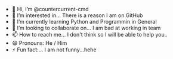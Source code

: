 - 👋 Hi, I’m @countercurrent-cmd
- 👀 I’m interested in... There is a reason I am on GitHub
- 🌱 I’m currently learning Python and Programmin in General
- 💞️ I’m looking to collaborate on... I am bad at working in team
- 📫 How to reach me... I don't think so I will be able to help you..
- 😄 Pronouns: He / Him
- ⚡ Fun fact:... I am not funny...hehe
